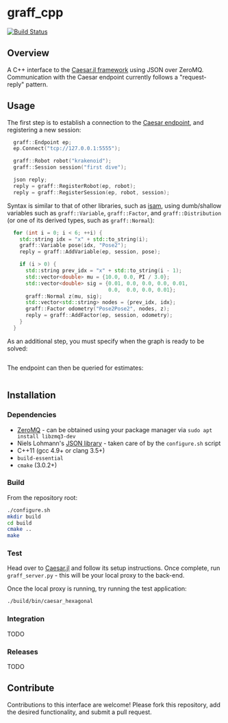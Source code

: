 # graff_cpp

[![Build Status](https://travis-ci.org/pvazteixeira/graff_cpp.svg?branch=master)](https://travis-ci.org/pvazteixeira/graff_cpp)

## Overview

A C++ interface to the [Caesar.jl framework](https://github.com/JuliaRobotics/Caesar.jl) using JSON over ZeroMQ.
Communication with the Caesar endpoint currently follows a "request-reply" pattern.

## Usage

The first step is to establish a connection to the [Caesar endpoint](), and registering a new session: 

```c++
  graff::Endpoint ep;
  ep.Connect("tcp://127.0.0.1:5555");

  graff::Robot robot("krakenoid");
  graff::Session session("first dive");

  json reply;
  reply = graff::RegisterRobot(ep, robot);
  reply = graff::RegisterSession(ep, robot, session);
```

Syntax is similar to that of other libraries, such as [isam](https://people.csail.mit.edu/kaess/isam/), using dumb/shallow variables such as `graff::Variable`, `graff::Factor`, and `graff::Distribution` (or one of its derived types, such as `graff::Normal`):

```c++
  for (int i = 0; i < 6; ++i) {
    std::string idx = "x" + std::to_string(i);
    graff::Variable pose(idx, "Pose2");
    reply = graff::AddVariable(ep, session, pose);

    if (i > 0) {
      std::string prev_idx = "x" + std::to_string(i - 1);
      std::vector<double> mu = {10.0, 0.0, PI / 3.0};
      std::vector<double> sig = {0.01, 0.0, 0.0, 0.0, 0.01,
                                 0.0,  0.0, 0.0, 0.01};
      graff::Normal z(mu, sig);
      std::vector<std::string> nodes = {prev_idx, idx};
      graff::Factor odometry("Pose2Pose2", nodes, z);
      reply = graff::AddFactor(ep, session, odometry);
    }
  }
```

As an additional step, you must specify when the graph is ready to be solved:

```c++
```

The endpoint can then be queried for estimates:

```c++
```


## Installation 

### Dependencies

 * [ZeroMQ](http://zeromq.org) - can be obtained using your package manager via `sudo apt install libzmq3-dev`
 * Niels Lohmann's [JSON library](https://github.com/nlohmann/json) - taken care of by the `configure.sh` script
 * C++11 (gcc 4.9+ or clang 3.5+)
 * `build-essential`
 * `cmake` (3.0.2+)

### Build 

From the repository root:

```sh
./configure.sh 
mkdir build
cd build
cmake ..
make
```

### Test

Head over to [Caesar.jl](https://github.com/JuliaRobotics/Caesar.jl) and follow its setup instructions. Once complete, run `graff_server.py` - this will be your local proxy to the back-end.

Once the local proxy is running, try running the test application:

```sh
./build/bin/caesar_hexagonal
```

### Integration
TODO

### Releases
TODO

## Contribute

Contributions to this interface are welcome! Please fork this repository, add the desired functionality, and submit a pull request.



